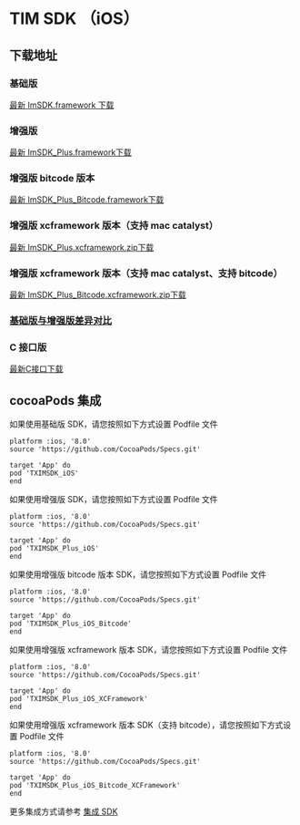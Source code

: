 # TIM SDK （iOS）

## 下载地址

### 基础版
[最新 ImSDK.framework 下载](https://im.sdk.qcloud.com/download/standard/5.1.62/TIM_SDK_iOS_latest_framework.zip)

### 增强版
[最新 ImSDK_Plus.framework下载](https://sdk-im-1252463788.cos.ap-hongkong.myqcloud.com/download/plus/5.6.1202/ImSDK_Plus_5.6.1202.framework.zip)

### 增强版 bitcode 版本
[最新 ImSDK_Plus_Bitcode.framework下载](https://sdk-im-1252463788.cos.ap-hongkong.myqcloud.com/download/plus/5.6.1202/ImSDK_Plus_5.6.1202_Bitcode.framework.zip)

### 增强版 xcframework 版本（支持 mac catalyst）
[最新 ImSDK_Plus.xcframework.zip下载](https://sdk-im-1252463788.cos.ap-hongkong.myqcloud.com/download/plus/5.6.1202/ImSDK_Plus_5.6.1202.xcframework.zip)

### 增强版 xcframework 版本（支持 mac catalyst、支持 bitcode）
[最新 ImSDK_Plus_Bitcode.xcframework.zip下载](https://sdk-im-1252463788.cos.ap-hongkong.myqcloud.com/download/plus/5.6.1202/ImSDK_Plus_5.6.1202_Bitcode.xcframework.zip)

### [基础版与增强版差异对比](https://github.com/tencentyun/TIMSDK#%E5%9F%BA%E7%A1%80%E7%89%88%E4%B8%8E%E5%A2%9E%E5%BC%BA%E7%89%88%E5%B7%AE%E5%BC%82%E5%AF%B9%E6%AF%94)

### C 接口版
[最新C接口下载](https://im.sdk.qcloud.com/download/plus/5.6.1204/cross_platform/ImSDK_CrossPlatform_5.6.1204.framework.zip)

## cocoaPods 集成
如果使用基础版 SDK，请您按照如下方式设置 Podfile 文件

```
platform :ios, '8.0'
source 'https://github.com/CocoaPods/Specs.git'

target 'App' do
pod 'TXIMSDK_iOS'
end
```

如果使用增强版 SDK，请您按照如下方式设置 Podfile 文件
```
platform :ios, '8.0'
source 'https://github.com/CocoaPods/Specs.git'

target 'App' do
pod 'TXIMSDK_Plus_iOS'
end
```

如果使用增强版 bitcode 版本 SDK，请您按照如下方式设置 Podfile 文件
```
platform :ios, '8.0'
source 'https://github.com/CocoaPods/Specs.git'

target 'App' do
pod 'TXIMSDK_Plus_iOS_Bitcode'
end
```

如果使用增强版 xcframework 版本 SDK，请您按照如下方式设置 Podfile 文件
```
platform :ios, '8.0'
source 'https://github.com/CocoaPods/Specs.git'

target 'App' do
pod 'TXIMSDK_Plus_iOS_XCFramework'
end
```

如果使用增强版 xcframework 版本 SDK（支持 bitcode），请您按照如下方式设置 Podfile 文件
```
platform :ios, '8.0'
source 'https://github.com/CocoaPods/Specs.git'

target 'App' do
pod 'TXIMSDK_Plus_iOS_Bitcode_XCFramework'
end
```

更多集成方式请参考 <a href="https://cloud.tencent.com/document/product/269/32673">集成 SDK</a>
